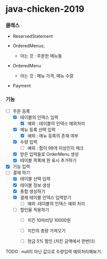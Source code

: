 # java-chicken-2019



### 클래스

- ReservedStatement

- OrderedMenus;
  - 아는 것 : 주문한 메뉴들
- OrderedMenu
  - 아는 것 : 메뉴 가격, 메뉴 수량
- Payment

### 기능

- [ ] 주문 등록
  - [x] 테이블의 인덱스 입력
    - [x] 예외 : 테이블의 인덱스 예외처리
  - [x] 메뉴 등록 선택 입력
    - [x] 예외 : 메뉴 등록의 존재 여부
  - [x] 수량 입력 
    - [ ] 예외 : 합이 99개 이상인지 체크
  - [x] 받은 입력들로 OrderMenu 생성
  - [x] 테이블 목록에 원 표시 추가하기
- [x] 기능 입력
- [ ] 결제 하기
  - [x] 테이블 선택 입력
  - [x] 테이블 정보 생성
  - [x] 총합 생성하기
  - [x] 결제  테이블 인덱스 입력받기 
    - [ ] 예외 :테이블의 인덱스 예외 처리
  - [ ] 할인율 적용하기
    - [ ] 치킨 10마리당 10000원
    - [ ] 치킨의 총량 가져오기
    - [ ] 현금 5% 할인 (치킨 금액에서 한번더)



TODO : null이 아닌 값으로 수량입력 예외처리해보기.